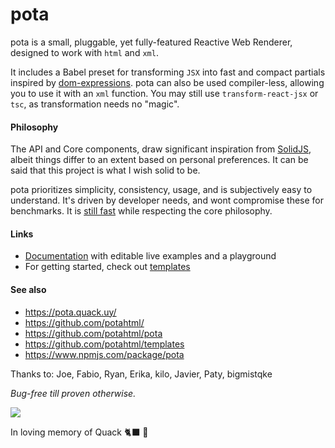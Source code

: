# pota

pota is a small, pluggable, yet fully-featured Reactive Web Renderer,
designed to work with `html` and `xml`.

It includes a Babel preset for transforming `JSX` into fast and
compact partials inspired by
[dom-expressions](https://github.com/ryansolid/dom-expressions). pota
can also be used compiler-less, allowing you to use it with an `xml`
function. You may still use `transform-react-jsx` or `tsc`, as
transformation needs no "magic".

#### Philosophy

The API and Core components, draw significant inspiration from
[SolidJS](https://www.solidjs.com/), albeit things differ to an extent
based on personal preferences. It can be said that this project is
what I wish solid to be.

pota prioritizes simplicity, consistency, usage, and is subjectively
easy to understand. It's driven by developer needs, and wont
compromise these for benchmarks. It is
[still fast](https://krausest.github.io/js-framework-benchmark/current.html)
while respecting the core philosophy.

#### Links

- [Documentation](https://pota.quack.uy/) with editable live examples
  and a playground
- For getting started, check out
  [templates](https://github.com/potahtml/templates)

#### See also

- https://pota.quack.uy/
- https://github.com/potahtml/
- https://github.com/potahtml/pota
- https://github.com/potahtml/templates
- https://www.npmjs.com/package/pota

Thanks to: Joe, Fabio, Ryan, Erika, kilo, Javier, Paty, bigmistqke

_Bug-free till proven otherwise._

 <img src="https://pota.quack.uy/assets/logo-small.png"/>

In loving memory of Quack 🐈‍⬛ 🩵

